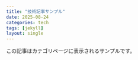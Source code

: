 ```yaml
---
title: "技術記事サンプル"
date: 2025-08-24
categories: tech
tags: [jekyll]
layout: single
---
```

この記事はカテゴリページに表示されるサンプルです。
